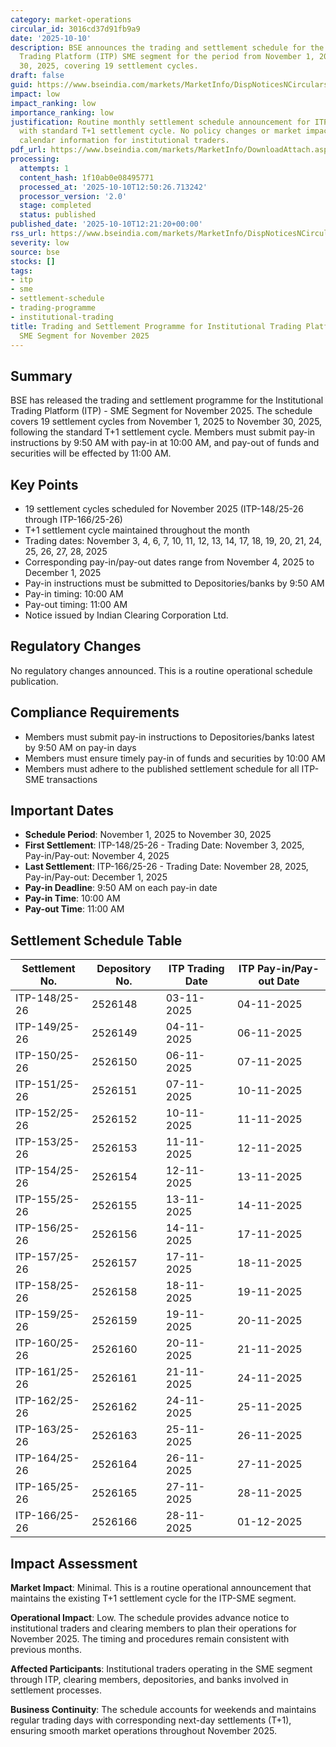 ```yaml
---
category: market-operations
circular_id: 3016cd37d91fb9a9
date: '2025-10-10'
description: BSE announces the trading and settlement schedule for the Institutional
  Trading Platform (ITP) SME segment for the period from November 1, 2025 to November
  30, 2025, covering 19 settlement cycles.
draft: false
guid: https://www.bseindia.com/markets/MarketInfo/DispNoticesNCirculars.aspx?Noticeid={C632F8AC-898D-49F5-BF09-57A1C3A0A065}&noticeno=20251010-34&dt=10/10/2025&icount=34&totcount=47&flag=0
impact: low
impact_ranking: low
importance_ranking: low
justification: Routine monthly settlement schedule announcement for ITP-SME segment
  with standard T+1 settlement cycle. No policy changes or market impact, purely operational
  calendar information for institutional traders.
pdf_url: https://www.bseindia.com/markets/MarketInfo/DownloadAttach.aspx?id=20251010-34&attachedId=
processing:
  attempts: 1
  content_hash: 1f10ab0e08495771
  processed_at: '2025-10-10T12:50:26.713242'
  processor_version: '2.0'
  stage: completed
  status: published
published_date: '2025-10-10T12:21:20+00:00'
rss_url: https://www.bseindia.com/markets/MarketInfo/DispNoticesNCirculars.aspx?Noticeid={C632F8AC-898D-49F5-BF09-57A1C3A0A065}&noticeno=20251010-34&dt=10/10/2025&icount=34&totcount=47&flag=0
severity: low
source: bse
stocks: []
tags:
- itp
- sme
- settlement-schedule
- trading-programme
- institutional-trading
title: Trading and Settlement Programme for Institutional Trading Platform (ITP) -
  SME Segment for November 2025
---
```


## Summary

BSE has released the trading and settlement programme for the Institutional Trading Platform (ITP) - SME Segment for November 2025. The schedule covers 19 settlement cycles from November 1, 2025 to November 30, 2025, following the standard T+1 settlement cycle. Members must submit pay-in instructions by 9:50 AM with pay-in at 10:00 AM, and pay-out of funds and securities will be effected by 11:00 AM.

## Key Points

- 19 settlement cycles scheduled for November 2025 (ITP-148/25-26 through ITP-166/25-26)
- T+1 settlement cycle maintained throughout the month
- Trading dates: November 3, 4, 6, 7, 10, 11, 12, 13, 14, 17, 18, 19, 20, 21, 24, 25, 26, 27, 28, 2025
- Corresponding pay-in/pay-out dates range from November 4, 2025 to December 1, 2025
- Pay-in instructions must be submitted to Depositories/banks by 9:50 AM
- Pay-in timing: 10:00 AM
- Pay-out timing: 11:00 AM
- Notice issued by Indian Clearing Corporation Ltd.

## Regulatory Changes

No regulatory changes announced. This is a routine operational schedule publication.

## Compliance Requirements

- Members must submit pay-in instructions to Depositories/banks latest by 9:50 AM on pay-in days
- Members must ensure timely pay-in of funds and securities by 10:00 AM
- Members must adhere to the published settlement schedule for all ITP-SME transactions

## Important Dates

- **Schedule Period**: November 1, 2025 to November 30, 2025
- **First Settlement**: ITP-148/25-26 - Trading Date: November 3, 2025, Pay-in/Pay-out: November 4, 2025
- **Last Settlement**: ITP-166/25-26 - Trading Date: November 28, 2025, Pay-in/Pay-out: December 1, 2025
- **Pay-in Deadline**: 9:50 AM on each pay-in date
- **Pay-in Time**: 10:00 AM
- **Pay-out Time**: 11:00 AM

## Settlement Schedule Table

| Settlement No. | Depository No. | ITP Trading Date | ITP Pay-in/Pay-out Date |
|----------------|----------------|------------------|-------------------------|
| ITP-148/25-26 | 2526148 | 03-11-2025 | 04-11-2025 |
| ITP-149/25-26 | 2526149 | 04-11-2025 | 06-11-2025 |
| ITP-150/25-26 | 2526150 | 06-11-2025 | 07-11-2025 |
| ITP-151/25-26 | 2526151 | 07-11-2025 | 10-11-2025 |
| ITP-152/25-26 | 2526152 | 10-11-2025 | 11-11-2025 |
| ITP-153/25-26 | 2526153 | 11-11-2025 | 12-11-2025 |
| ITP-154/25-26 | 2526154 | 12-11-2025 | 13-11-2025 |
| ITP-155/25-26 | 2526155 | 13-11-2025 | 14-11-2025 |
| ITP-156/25-26 | 2526156 | 14-11-2025 | 17-11-2025 |
| ITP-157/25-26 | 2526157 | 17-11-2025 | 18-11-2025 |
| ITP-158/25-26 | 2526158 | 18-11-2025 | 19-11-2025 |
| ITP-159/25-26 | 2526159 | 19-11-2025 | 20-11-2025 |
| ITP-160/25-26 | 2526160 | 20-11-2025 | 21-11-2025 |
| ITP-161/25-26 | 2526161 | 21-11-2025 | 24-11-2025 |
| ITP-162/25-26 | 2526162 | 24-11-2025 | 25-11-2025 |
| ITP-163/25-26 | 2526163 | 25-11-2025 | 26-11-2025 |
| ITP-164/25-26 | 2526164 | 26-11-2025 | 27-11-2025 |
| ITP-165/25-26 | 2526165 | 27-11-2025 | 28-11-2025 |
| ITP-166/25-26 | 2526166 | 28-11-2025 | 01-12-2025 |

## Impact Assessment

**Market Impact**: Minimal. This is a routine operational announcement that maintains the existing T+1 settlement cycle for the ITP-SME segment.

**Operational Impact**: Low. The schedule provides advance notice to institutional traders and clearing members to plan their operations for November 2025. The timing and procedures remain consistent with previous months.

**Affected Participants**: Institutional traders operating in the SME segment through ITP, clearing members, depositories, and banks involved in settlement processes.

**Business Continuity**: The schedule accounts for weekends and maintains regular trading days with corresponding next-day settlements (T+1), ensuring smooth market operations throughout November 2025.